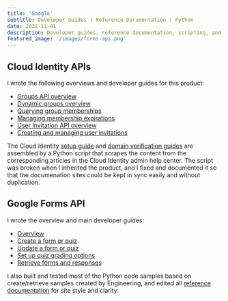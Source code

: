 ```yaml
---
title: 'Google'
subtitle: Developer Guides | Reference Documentation | Python
date: 2022-11-01
description: Developer guides, reference documentation, scripting, and code samples
featured_image: '/images/forms-api.png'
---
```


## Cloud Identity APIs

I wrote the following overviews and developer guides for this product:

+	[Groups API overview](https://cloud.google.com/identity/docs/groups)
+	[Dynamic groups overview](https://cloud.google.com/identity/docs/concepts/overview-dynamic-groups)
+	[Querying group memberships](https://cloud.google.com/identity/docs/how-to/query-memberships)
+	[Managing membership expirations](https://cloud.google.com/identity/docs/how-to/manage-expirations)
+	[User Invitation API overview](https://cloud.google.com/identity/docs/concepts/overview-user-invitations)
+   [Creating and managing user invitations](https://cloud.google.com/identity/docs/how-to/manage-user-invitations)

The Cloud Identity [setup guide](https://cloud.google.com/identity/docs/set-up-cloud-identity-admin) and [domain verification guides](https://cloud.google.com/identity/docs/verify-domain) are assembled by a Python script that scrapes the content from the corresponding articles in the Cloud Identity admin help center. The script was broken when I inherited the product, and I fixed and documented it so that the documenation sites could be kept in sync easily and without duplication.

## Google Forms API

I wrote the overview and main developer guides:

+	[Overview](https://developers.google.com/forms/api/guides)
+	[Create a form or quiz](https://developers.google.com/forms/api/guides/create-form-quiz)
+	[Update a form or quiz](https://developers.google.com/forms/api/guides/update-form-quiz)
+	[Set up quiz grading options](https://developers.google.com/forms/api/guides/setup-grading)
+	[Retrieve forms and responses](https://developers.google.com/forms/api/guides/retrieve-forms-responses)

I also built and tested most of the Python code samples based on create/retrieve samples created by Engineering, and edited all [reference documentation](https://developers.google.com/forms/api/reference/rest/v1/forms) for site style and clarity.

